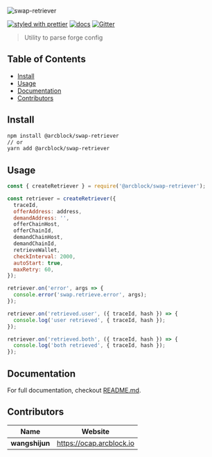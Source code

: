 ![swap-retriever](https://www.arcblock.io/.netlify/functions/badge/?text=swap-retriever)

[![styled with prettier](https://img.shields.io/badge/styled_with-prettier-ff69b4.svg)](https://github.com/prettier/prettier)
[![docs](https://img.shields.io/badge/powered%20by-arcblock-green.svg)](https://docs.arcblock.io)
[![Gitter](https://badges.gitter.im/ArcBlock/community.svg)](https://gitter.im/ArcBlock/community?utm_source=badge&utm_medium=badge&utm_campaign=pr-badge)

> Utility to parse forge config


## Table of Contents

* [Install](#install)
* [Usage](#usage)
* [Documentation](#documentation)
* [Contributors](#contributors)


## Install

```sh
npm install @arcblock/swap-retriever
// or
yarn add @arcblock/swap-retriever
```


## Usage

```js
const { createRetriever } = require('@arcblock/swap-retriever');

const retriever = createRetriever({
  traceId,
  offerAddress: address,
  demandAddress: '',
  offerChainHost,
  offerChainId,
  demandChainHost,
  demandChainId,
  retrieveWallet,
  checkInterval: 2000,
  autoStart: true,
  maxRetry: 60,
});

retriever.on('error', args => {
  console.error('swap.retrieve.error', args);
});

retriever.on('retrieved.user', ({ traceId, hash }) => {
  console.log('user retrieved', { traceId, hash });
});

retriever.on('retrieved.both', ({ traceId, hash }) => {
  console.log('both retrieved', { traceId, hash });
});
```


## Documentation

For full documentation, checkout [README.md](./docs/README.md).


## Contributors

| Name           | Website                    |
| -------------- | -------------------------- |
| **wangshijun** | <https://ocap.arcblock.io> |
